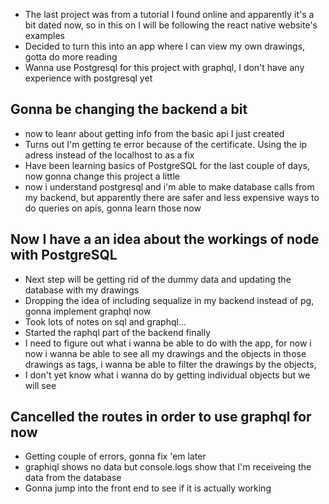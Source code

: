 * The last project was from a tutorial I found online and apparently it's a bit dated now, so in this on I will be following the react native website's examples
* Decided to turn this into an app where I can view my own drawings, gotta do more reading
* Wanna use Postgresql for this project with graphql, I don't have any experience with postgresql yet
## Gonna be changing the backend a bit
* now to leanr about getting info from the basic api I just created
* Turns out I'm getting te error because of the certificate. Using the ip adress instead of the localhost to as a fix
* Have been learning basics of PostgreSQL for the last couple of days, now gonna change this project a little
* now i understand postgresql and i'm able to make database calls from my backend, but apparently there are safer and less expensive ways to do queries on apis, gonna learn those now
## Now I have a an idea about the workings of node with PostgreSQL
* Next step will be getting rid of the dummy data and updating the database with my drawings
* Dropping the idea of including sequalize in my backend instead of pg, gonna implement graphql now
* Took lots of notes on sql and graphql...
* Started the raphql part of the backend finally
* I need to figure out what i wanna be able to do with the app, for now i now i wanna be able to see all my drawings and the objects in those drawings as tags, i wanna be able to filter the drawings by the objects,
* I don't yet know what i wanna do by getting individual objects but we will see 
## Cancelled the routes in order to use graphql for now
* Getting couple of errors, gonna fix 'em later
* graphiql shows no data but console.logs show that I'm receiveing the data from the database
* Gonna jump into the front end to see if it is actually working